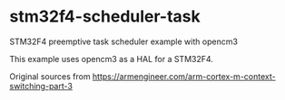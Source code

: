 # stm32f4-scheduler-task
STM32F4 preemptive task scheduler example with opencm3

This example uses opencm3 as a HAL for a STM32F4.

Original sources from https://armengineer.com/arm-cortex-m-context-switching-part-3
